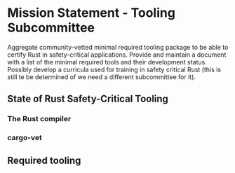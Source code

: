 # Mission Statement - Tooling Subcommittee

Aggregate community-vetted minimal required tooling package to be able to certify Rust in safety-critical applications.
Provide and maintain a document with a list of the minimal required tools and their development status.
Possibly develop a curricula used for training in safety critical Rust (this is still te be determined of we need a different subcommittee for it).

## State of Rust Safety-Critical Tooling

### The Rust compiler

### cargo-vet

## Required tooling
